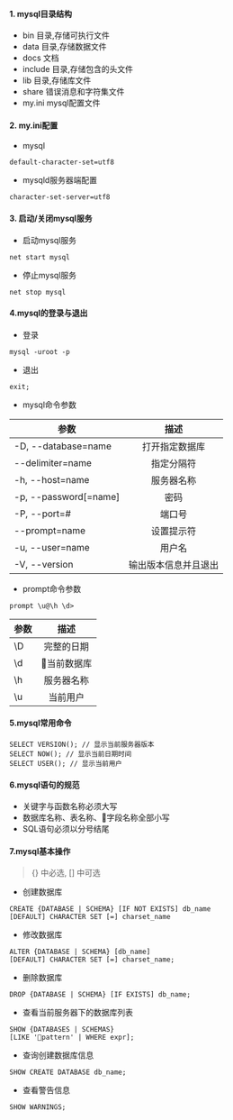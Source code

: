 #### 1. mysql目录结构
* bin 目录,存储可执行文件
* data 目录,存储数据文件
* docs 文档
* include 目录,存储包含的头文件
* lib 目录,存储库文件
* share 错误消息和字符集文件
* my.ini mysql配置文件

#### 2. my.ini配置
* mysql
```
default-character-set=utf8
```
* mysqld服务器端配置
```
character-set-server=utf8
```
#### 3. 启动/关闭mysql服务
* 启动mysql服务
```
net start mysql
```
* 停止mysql服务
```
net stop mysql
```
#### 4.mysql的登录与退出
* 登录
```
mysql -uroot -p
```
* 退出
```
exit;
```
* mysql命令参数

| 参数 | 描述 | 
| - | :-: |  
| -D, --database=name | 打开指定数据库 |
| --delimiter=name | 指定分隔符 | 
| -h, --host=name | 服务器名称 |
| -p, --password[=name] | 密码 | 
| -P, --port=# | 端口号 |
| --prompt=name | 设置提示符 |
|-u, --user=name| 用户名 |
|-V, --version| 输出版本信息并且退出 |

* prompt命令参数
```
prompt \u@\h \d> 
```
| 参数 | 描述 | 
| - | :-: |  
| \D | 完整的日期 |
| \d | 当前数据库 |
| \h | 服务器名称 |
| \u | 当前用户 |

#### 5.mysql常用命令
```mysql
SELECT VERSION(); // 显示当前服务器版本
SELECT NOW(); // 显示当前日期时间
SELECT USER(); // 显示当前用户
```
#### 6.mysql语句的规范
* 关键字与函数名称必须大写
* 数据库名称、表名称、字段名称全部小写
* SQL语句必须以分号结尾
#### 7.mysql基本操作
> {} 中必选, [] 中可选
* 创建数据库
```mysql
CREATE {DATABASE | SCHEMA} [IF NOT EXISTS] db_name
[DEFAULT] CHARACTER SET [=] charset_name
```
* 修改数据库
```
ALTER {DATABASE | SCHEMA} [db_name]
[DEFAULT] CHARACTER SET [=] charset_name;
```
* 删除数据库
```
DROP {DATABASE | SCHEMA} [IF EXISTS] db_name;
```
* 查看当前服务器下的数据库列表
```
SHOW {DATABASES | SCHEMAS}
[LIKE 'pattern' | WHERE expr];
```
* 查询创建数据库信息
```
SHOW CREATE DATABASE db_name;
```
* 查看警告信息
```
SHOW WARNINGS;
```




